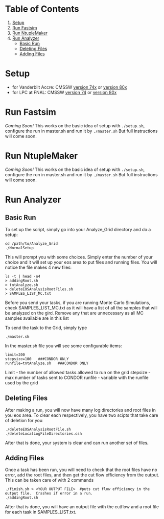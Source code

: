 # Table of Contents
1. [Setup](#setup)
2. [Run Fastsim](#run-fastsim)
3. [Run NtupleMaker](#run-ntuplemaker)
4. [Run Analyzer](#run-analyzer)
   - [Basic Run](#basic-run)
   - [Deleting Files](#deleting-files)
   - [Adding Files](#adding-files)

# Setup

- for Vanderbilt Accre: CMSSW [version 74x](https://github.com/BSM3G/Generation/tree/Slurm74x) or [version 80x](https://github.com/BSM3G/Generation/tree/Slurm80x)
- for LPC at FNAL: CMSSW [version 74](https://github.com/BSM3G/Generation/tree/Condor74x) or [version 80x](https://github.com/dteague/BSM3G/tree/Condor80x)

# Run Fastsim

_Coming Soon!_
This works on the basic idea of setup with ```./setup.sh```, configure the run in master.sh and run it by ```./master.sh``` But full instructions will come soon.

# Run NtupleMaker

_Coming Soon!_
This works on the basic idea of setup with ```./setup.sh```, configure the run in master.sh and run it by ```./master.sh``` But full instructions will come soon.

# Run Analyzer

## Basic Run

To set up the script, simply go into your Analyze_Grid directory and do a setup:
```
cd /path/to/Analyze_Grid
./NormalSetup
```
This will prompt you with some choices.  Simply enter the number of your choice and it will set up your eos area to put files and running files.  You will notice the file makes 4 new files:
```
ls -t | head -n4
> addingRoot.sh
> tntAnalyze.sh
> deleteEOSAnalysisRootFiles.sh
> SAMPLES_LIST_MC.txt
```
Before you send your tasks, if you are running Monte Carlo Simulations, check SAMPLES_LIST_MC.txt as it will have a list of all the samples that will be analyzed on the gird.  Remove any that are unnecessary as all MC samples available are in this list

To send the task to the Grid, simply type
```
./master.sh
```
In the master.sh file you will see some configurable items:
```
limit=200 
stepsize=100   ###CONDOR ONLY
runfile=tntAnalyze.sh   ###CONDOR ONLY
```
Limit    - the number of allowed tasks allowed to run on the grid
stepsize - max number of tasks sent to CONDOR
runfile  - variable with the runfile used by the grid

## Deleting Files

After making a run, you will now have many log directories and root files in you eos area.  To clear each respectively, you have two scipts that take care of deletion for you:
```
./deleteEOSAnalysisRootFile.sh
./deleteLocalLogFileDirectories.csh
```
After that is done, your system is clear and can run another set of files.

## Adding Files
Once a task has been run, you will need to check that the root files have no error, add the root files, and then get the cut flow efficiency from the output.  This can be taken care of with 2 commands
```
./finish.sh > <YOUR OUTPUT FILE>  #puts cut flow efficiency in the output file.  Crashes if error in a run.
./addingRoot.sh
```
After that is done, you will have an output file with the cutflow and a root file for each task in SAMPLES_LIST.txt.
